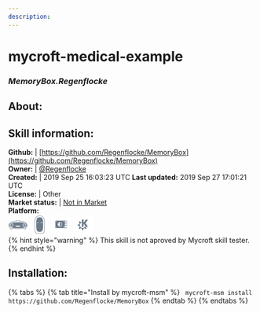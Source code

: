 ```yaml
---    
description:   
---    
```

# mycroft-medical-example  
### _MemoryBox.Regenflocke_  
## About:  


## Skill information:  
**Github:** | [https://github.com/Regenflocke/MemoryBox](https://github.com/Regenflocke/MemoryBox)  
**Owner:** | [@Regenflocke](https://github.com/Regenflocke)  
**Created:** | 2019 Sep 25 16:03:23 UTC  **Last updated:** 2019 Sep 27 17:01:21 UTC  
**License:** | Other  
**Market status:** | [Not in Market](https://market.mycroft.ai/skill/)  
**Platform:**  
 ![](../.gitbook/assets/mark-1-icon.png)  ![](../.gitbook/assets/mark-2-icon.png)  ![](../.gitbook/assets/picroft-icon.png)  ![](../.gitbook/assets/kde.png)   
{% hint style="warning" %}
This skill is not aproved by Mycroft skill tester.
{% endhint %}
    
## Installation:  
{% tabs %}
{% tab title="Install by mycroft-msm" %}
``` mycroft-msm install https://github.com/Regenflocke/MemoryBox```
{% endtab %}
  {% endtabs %}
  